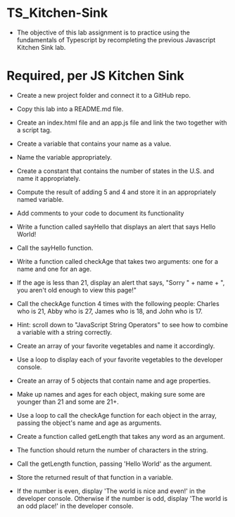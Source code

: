# TS_Kitchen-Sink

- The objective of this lab assignment is to practice using the fundamentals of Typescript by recompleting the previous Javascript Kitchen Sink lab.

# Required, per JS Kitchen Sink

- Create a new project folder and connect it to a GitHub repo.

- Copy this lab into a README.md file.

- Create an index.html file and an app.js file and link the two together with a script tag.

- Create a variable that contains your name as a value.

- Name the variable appropriately.

- Create a constant that contains the number of states in the U.S. and name it appropriately.

- Compute the result of adding 5 and 4 and store it in an appropriately named variable.

- Add comments to your code to document its functionality

- Write a function called sayHello that displays an alert that says Hello World!

- Call the sayHello function.

- Write a function called checkAge that takes two arguments: one for a name and one for an age.

- If the age is less than 21, display an alert that says, "Sorry " + name + ", you aren't old enough to view this page!"

- Call the checkAge function 4 times with the following people: Charles who is 21, Abby who is 27, James who is 18, and John who is 17.

- Hint: scroll down to "JavaScript String Operators" to see how to combine a variable with a string correctly.

- Create an array of your favorite vegetables and name it accordingly.

- Use a loop to display each of your favorite vegetables to the developer console.

- Create an array of 5 objects that contain name and age properties.

- Make up names and ages for each object, making sure some are younger than 21 and some are 21+.

- Use a loop to call the checkAge function for each object in the array, passing the object's name and age as arguments.

- Create a function called getLength that takes any word as an argument.

- The function should return the number of characters in the string.

- Call the getLength function, passing 'Hello World' as the argument.

- Store the returned result of that function in a variable.

- If the number is even, display 'The world is nice and even!' in the developer console. Otherwise if the number is odd, display 'The world is an odd place!' in the developer console.
